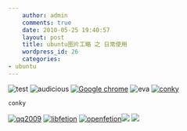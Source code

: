 ```yaml
---
    author: admin
    comments: true
    date: 2010-05-25 19:40:57
    layout: post
    title: ubuntu图片工略 之 日常使用
    wordpress_id: 26
    categories:
- ubuntu
---
```


![test](/media/images/2010-05-25-ubuntu-daily-use/adobe.jpg) ![audicious](/media/images/2010-05-25-ubuntu-daily-use/audicious2.jpg)
[![Google chrome](/media/images/2010-05-25-ubuntu-daily-use/chrome.png)](/media/images/2010-05-25-ubuntu-daily-use/chrome.png) 
![eva](/media/images/2010-05-25-ubuntu-daily-use/eva1-154x300.jpg)
[![conky](/media/images/2010-05-25-ubuntu-daily-use/003.png)](/media/images/2010-05-25-ubuntu-daily-use/003.png)

    conky

[![qq2009](/media/images/2010-05-25-ubuntu-daily-use/qq2009-.jpg)](/media/images/2010-05-25-ubuntu-daily-use/qq2009-.jpg) [![libfetion](/media/images/2010-05-25-ubuntu-daily-use/libfetion1.jpg)](/media/images/2010-05-25-ubuntu-daily-use/libfetion1.jpg) [![openfetion](/media/images/2010-05-25-ubuntu-daily-use/openfetion1.jpg)](/media/images/2010-05-25-ubuntu-daily-use/openfetion1.jpg)[![](/media/images/2010-05-25-ubuntu-daily-use/pidgin1.jpg)](/media/images/2010-05-25-ubuntu-daily-use/pidgin1.jpg) [![](/media/images/2010-05-25-ubuntu-daily-use/terminal1.jpg)](/media/images/2010-05-25-ubuntu-daily-use/terminal1.jpg) 

